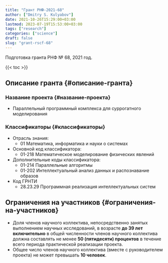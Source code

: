 ```yaml
---
title: "Грант РНФ-2021-68"
author: ["Dmitry S. Kulyabov"]
date: 2021-10-26T15:29:00+03:00
lastmod: 2023-07-19T15:53:00+03:00
tags: ["research"]
categories: ["science"]
draft: false
slug: "grant-rscf-68"
---
```


Подготовка гранта РНФ № 68, 2021 год.

<!--more-->

{{< toc >}}


## Описание гранта {#описание-гранта}


### Название проекта {#название-проекта}

-   Параллельный программный комплекса для суррогатного моделирования


### Классификаторы {#классификаторы}

-   Отрасль знания:
    -   01 Математика, информатика и науки о системах
-   Основной код классификатора:
    -   01-218 Математическое моделирование физических явлений
-   Дополнительные коды классификатора:
    -   01-214 Параллельные алгоритмы
    -   01-202 Интеллектуальный анализ данных и распознавание образов
-   Код ГРНТИ
    -   28.23.29 Программная реализация интеллектуальных систем


## Ограничения на участников {#ограничения-на-участников}

-   Доля членов научного коллектива, непосредственно занятых выполнением научных исследований, в возрасте **до 39 лет включительно** в общей численности членов научного коллектива должна составлять не менее **50 (пятидесяти) процентов** в течение всего периода практической реализации проекта.
-   Общее число членов научного коллектива (вместе с руководителем проекта) не может превышать **10 человек**.
